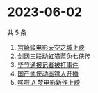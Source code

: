 # 2023-06-02

共 5 条

<!-- BEGIN -->
<!-- 最后更新时间 Fri Jun 02 2023 10:18:01 GMT+0800 (China Standard Time) -->

1. [宫崎骏电影天空之城上映](https://www.zhihu.com/search?q=%E5%AE%AB%E5%B4%8E%E9%AA%8F%E7%94%B5%E5%BD%B1%E5%A4%A9%E7%A9%BA%E4%B9%8B%E5%9F%8E%E4%B8%8A%E6%98%A0)
1. [剑网三联动虹猫蓝兔七侠传](https://www.zhihu.com/search?q=%E5%89%91%E7%BD%91%E4%B8%89%E8%81%94%E5%8A%A8%E8%99%B9%E7%8C%AB%E8%93%9D%E5%85%94%E4%B8%83%E4%BE%A0%E4%BC%A0)
1. [毕节通报记者被打事件](https://www.zhihu.com/search?q=%E6%AF%95%E8%8A%82%E9%80%9A%E6%8A%A5%E8%AE%B0%E8%80%85%E8%A2%AB%E6%89%93%E4%BA%8B%E4%BB%B6)
1. [国产武侠动画镖人开播](https://www.zhihu.com/search?q=%E5%9B%BD%E4%BA%A7%E6%AD%A6%E4%BE%A0%E5%8A%A8%E7%94%BB%E9%95%96%E4%BA%BA%E5%BC%80%E6%92%AD)
1. [哆啦 A 梦电影新作上映](https://www.zhihu.com/search?q=%E5%93%86%E5%95%A6%20A%20%E6%A2%A6%E7%94%B5%E5%BD%B1%E6%96%B0%E4%BD%9C%E4%B8%8A%E6%98%A0)

<!-- END -->
